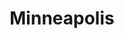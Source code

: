 ---
title: Minneapolis
crosslinks:
- TwinCities
- autotldr
- minnesota
- The_Donald
- CyclingMSP
- ProtectAndServe
- livven
- Multicopter
- AskReddit
- xkcd
- Portland
- IAmA
- ChapoTrapHouse
- australia
- electricvehicles
- modnews
- safc
- milwaukee
- WeWantPlates
- StreetFights
---